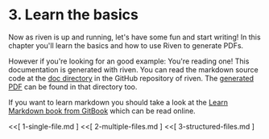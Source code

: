 # 3. Learn the basics

Now as riven is up and running, let's have some fun and start writing! In this chapter
you'll learn the basics and how to use Riven to generate PDFs.

However if you're looking for an good example: You're reading one! This documentation
is generated with riven. You can read the markdown source code at the
[doc directory](https://github.com/phortx/riven/blob/master/doc/) in the GitHub
repository of riven. The
[generated PDF](https://github.com/phortx/riven/blob/master/doc/riven.pdf) can be found
in that directory too.

If you want to learn markdown you should take a look at the
[Learn Markdown book from GitBook](https://gitbookio.gitbooks.io/markdown/content/)
which can be read online.

<<[ 1-single-file.md ]
<<[ 2-multiple-files.md ]
<<[ 3-structured-files.md ]

